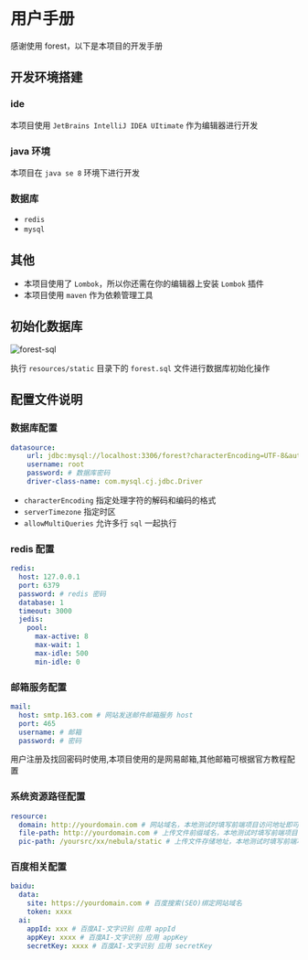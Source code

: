# 用户手册
感谢使用 forest，以下是本项目的开发手册
## 开发环境搭建
### ide
本项目使用 `JetBrains IntelliJ IDEA UItimate` 作为编辑器进行开发
### java 环境
本项目在 `java se 8` 环境下进行开发
### 数据库
- `redis`
- `mysql`
## 其他
- 本项目使用了 `Lombok`，所以你还需在你的编辑器上安装 `Lombok` 插件
- 本项目使用 `maven` 作为依赖管理工具

## 初始化数据库

![forest-sql](https://static.rymcu.com/article/1650261394563.png)

执行 `resources/static` 目录下的 `forest.sql` 文件进行数据库初始化操作

## 配置文件说明

### 数据库配置
```yaml
datasource:
    url: jdbc:mysql://localhost:3306/forest?characterEncoding=UTF-8&autoReconnect=true&useSSL=false&serverTimezone=Asia/Shanghai&allowMultiQueries=true
    username: root
    password: # 数据库密码
    driver-class-name: com.mysql.cj.jdbc.Driver
```

- `characterEncoding` 指定处理字符的解码和编码的格式
- `serverTimezone` 指定时区
- `allowMultiQueries` 允许多行 `sql` 一起执行
### redis 配置
```yaml
redis:
  host: 127.0.0.1
  port: 6379
  password: # redis 密码
  database: 1
  timeout: 3000
  jedis:
    pool:
      max-active: 8
      max-wait: 1
      max-idle: 500
      min-idle: 0
```
### 邮箱服务配置
```yaml
mail:
  host: smtp.163.com # 网站发送邮件邮箱服务 host
  port: 465
  username: # 邮箱
  password: # 密码
```

用户注册及找回密码时使用,本项目使用的是网易邮箱,其他邮箱可根据官方教程配置

### 系统资源路径配置
```yaml
resource:
  domain: http://yourdomain.com # 网站域名，本地测试时填写前端项目访问地址即可
  file-path: http://yourdomain.com # 上传文件前缀域名，本地测试时填写前端项目访问地址即可
  pic-path: /yoursrc/xx/nebula/static # 上传文件存储地址，本地测试时填写前端项目路径下的 static 目录即可
```
### 百度相关配置
```yaml
baidu:
  data:
    site: https://yourdomain.com # 百度搜索(SEO)绑定网站域名
    token: xxxx
  ai:
    appId: xxx # 百度AI-文字识别 应用 appId
    appKey: xxxx # 百度AI-文字识别 应用 appKey
    secretKey: xxxx # 百度AI-文字识别 应用 secretKey
```